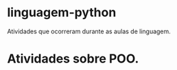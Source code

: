 # linguagem-python
Atividades que ocorreram durante as aulas de linguagem.

# Atividades sobre POO.
